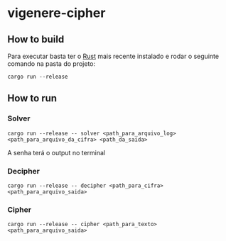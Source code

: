 # vigenere-cipher
## How to build
Para executar basta ter o [Rust](https://www.rust-lang.org/tools/install) mais recente instalado e rodar o seguinte comando na pasta do projeto:
```
cargo run --release
```

## How to run
### Solver
```
cargo run --release -- solver <path_para_arquivo_log> <path_para_arquivo_da_cifra> <path_da_saida>
```
A senha terá o output no terminal
### Decipher
```
cargo run --release -- decipher <path_para_cifra> <path_para_arquivo_saida>
```
### Cipher
```
cargo run --release -- cipher <path_para_texto> <path_para_arquivo_saida>
```